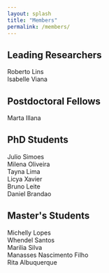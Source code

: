 ```yaml
---
layout: splash
title: "Members"
permalink: /members/
---
```


## Leading Researchers

Roberto Lins  
Isabelle Viana  

## Postdoctoral Fellows

Marta Illana  

## PhD Students

Julio Simoes  
Milena Oliveira  
Tayna Lima  
Licya Xavier  
Bruno Leite  
Daniel Brandao

## Master's Students

Michelly Lopes  
Whendel Santos  
Marilia Silva  
Manasses Nascimento Filho  
Rita Albuquerque
